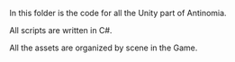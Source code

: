 In this folder is the code for all the Unity part of Antinomia.

All scripts are written in C#.

All the assets are organized by scene in the Game. 
